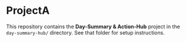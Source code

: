 # ProjectA
This repository contains the **Day-Summary & Action-Hub** project in the `day-summary-hub/` directory. See that folder for setup instructions.
